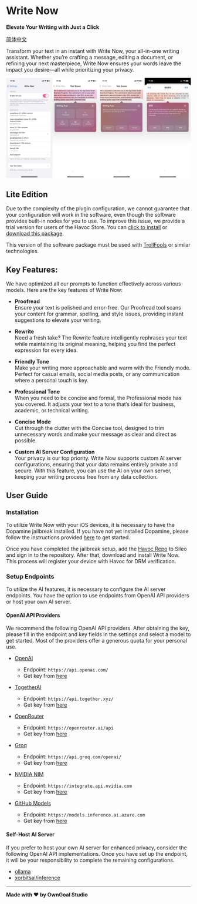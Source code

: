 # Write Now

**Elevate Your Writing with Just a Click**

[简体中文](./Resources/i18n/zh-Hans/README.md)

Transform your text in an instant with Write Now, your all-in-one writing assistant. Whether you’re crafting a message, editing a document, or refining your next masterpiece, Write Now ensures your words leave the impact you desire—all while prioritizing your privacy.

![Preview](./Resources/Preview.png)

## Lite Edition

Due to the complexity of the plugin configuration, we cannot guarantee that your configuration will work in the software, even though the software provides built-in nodes for you to use. To improve this issue, we provide a trial version for users of the Havoc Store. You can [click to install](https://intradeus.github.io/http-protocol-redirector?r=apple-magnifier://install?url=https://github.com/OwnGoalStudio/WriteNow/raw/main/Resources/LiteEdition/WriteNowLite_1.7.5.tipa) or [download this package](./Resources/LiteEdition/WriteNowLite_1.7.5.tipa).

This version of the software package must be used with [TrollFools](https://github.com/Lessica/TrollFools/) or similar technologies.

## Key Features:

We have optimized all our prompts to function effectively across various models. Here are the key features of Write Now:

- **Proofread**  
  Ensure your text is polished and error-free. Our Proofread tool scans your content for grammar, spelling, and style issues, providing instant suggestions to elevate your writing.

- **Rewrite**  
  Need a fresh take? The Rewrite feature intelligently rephrases your text while maintaining its original meaning, helping you find the perfect expression for every idea.

- **Friendly Tone**  
  Make your writing more approachable and warm with the Friendly mode. Perfect for casual emails, social media posts, or any communication where a personal touch is key.

- **Professional Tone**  
  When you need to be concise and formal, the Professional mode has you covered. It adjusts your text to a tone that’s ideal for business, academic, or technical writing.

- **Concise Mode**  
  Cut through the clutter with the Concise tool, designed to trim unnecessary words and make your message as clear and direct as possible.

- **Custom AI Server Configuration**  
  Your privacy is our top priority. Write Now supports custom AI server configurations, ensuring that your data remains entirely private and secure. With this feature, you can use the AI on your own server, keeping your writing process free from any data collection.

## User Guide

### Installation

To utilize Write Now with your iOS devices, it is necessary to have the Dopamine jailbreak installed. If you have not yet installed Dopamine, please follow the instructions provided [here](https://ios.cfw.guide/) to get started.

Once you have completed the jailbreak setup, add the [Havoc Repo](https://havoc.app/) to Sileo and sign in to the repository. After that, download and install Write Now. This process will register your device with Havoc for DRM verification.

### Setup Endpoints

To utilize the AI features, it is necessary to configure the AI server endpoints. You have the option to use endpoints from OpenAI API providers or host your own AI server.

#### OpenAI API Providers

We recommend the following OpenAI API providers. After obtaining the key, please fill in the endpoint and key fields in the settings and select a model to get started. Most of the providers offer a generous quota for your personal use.

- [OpenAI](https://platform.openai.com/)

  - Endpoint: `https://api.openai.com/`
  - Get key from [here](https://platform.openai.com/api-keys)

- [TogetherAI](https://api.together.xyz/)

  - Endpoint: `https://api.together.xyz/`
  - Get key from [here](https://api.together.ai/settings/api-keys)

- [OpenRouter](https://openrouter.ai/)

  - Endpoint: `https://openrouter.ai/api`
  - Get key from [here](https://openrouter.ai/settings/keys)

- [Groq](https://groq.com/)

  - Endpoint: `https://api.groq.com/openai/`
  - Get key from [here](https://console.groq.com/keys)

- [NVIDIA NIM](https://www.nvidia.com/en-us/ai/)
  - Endpoint: `https://integrate.api.nvidia.com`
  - Get key from [here](https://build.nvidia.com/explore/reasoning)
- [GitHub Models](https://github.com/marketplace/models)
  - Endpoint: `https://models.inference.ai.azure.com`
  - Get key from [here](https://github.com/settings/tokens)

#### Self-Host AI Server

If you prefer to host your own AI server for enhanced privacy, consider the following OpenAI API implementations. Once you have set up the endpoint, it will be your responsibility to complete the remaining configurations.

- [ollama](https://ollama.com/)
- [xorbitsai/inference](https://github.com/xorbitsai/inference)

---

**Made with ♥ by OwnGoal Studio**
